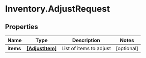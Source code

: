 # Inventory.AdjustRequest

## Properties

Name | Type | Description | Notes
------------ | ------------- | ------------- | -------------
**items** | [**[AdjustItem]**](AdjustItem.md) | List of items to adjust | [optional] 


